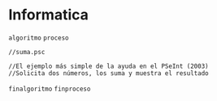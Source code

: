 # Informatica


`algoritmo` `proceso` 
```
//suma.psc

//El ejemplo más simple de la ayuda en el PSeInt (2003)
//Solicita dos números, los suma y muestra el resultado

```

`finalgoritmo` `finproceso`
